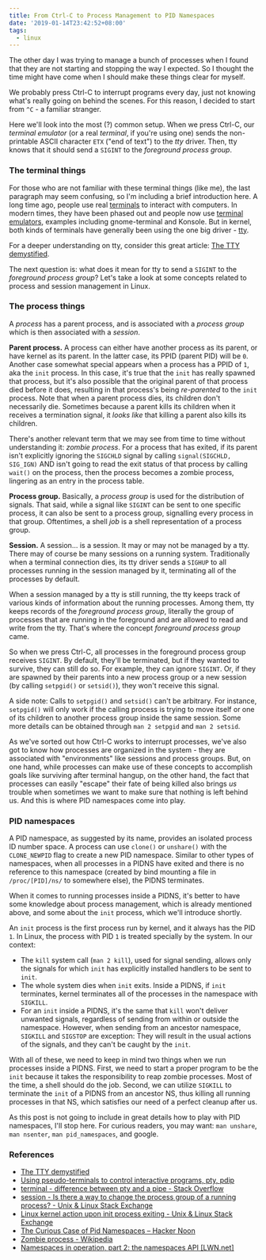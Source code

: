 ```yaml
---
title: From Ctrl-C to Process Management to PID Namespaces
date: '2019-01-14T23:42:52+08:00'
tags:
  - linux
---
```

The other day I was trying to manage a bunch of processes when I found that they are not starting and stopping the way I expected. So I thought the time might have come when I should make these things clear for myself.

We probably press Ctrl-C to interrupt programs every day, just not knowing what's really going on behind the scenes. For this reason, I decided to start from `^C` - a familiar stranger.

Here we'll look into the most (?) common setup. When we press Ctrl-C, our *terminal emulator* (or a real *terminal*, if you're using one) sends the non-printable ASCII character `ETX` ("end of text") to the *tty* driver. Then, tty knows that it should send a `SIGINT` to the *foreground process group*.

### The terminal things

For those who are not familiar with these terminal things (like me), the last paragraph may seem confusing, so I'm including a brief introduction here. A long time ago, people use real [terminals](https://en.wikipedia.org/wiki/VT100) to interact with computers. In modern times, they have been phased out and people now use [terminal emulators](https://en.wikipedia.org/wiki/Terminal_emulator), examples including gnome-terminal and Konsole. But in kernel, both kinds of terminals have generally been using the one big driver - [tty](https://elixir.bootlin.com/linux/latest/source/drivers/tty).

For a deeper understanding on tty, consider this great article: [The TTY demystified](https://www.linusakesson.net/programming/tty/).

The next question is: what does it mean for tty to send a `SIGINT` to the *foreground process group*? Let's take a look at some concepts related to process and session management in Linux.

### The process things

A *process* has a parent process, and is associated with a *process group* which is then associated with a *session*.

**Parent process.** A process can either have another process as its parent, or have kernel as its parent. In the latter case, its PPID (parent PID) will be `0`. Another case somewhat special appears when a process has a PPID of `1`, aka the `init` process. In this case, it's true that the `init` has really spawned that process, but it's also possible that the original parent of that process died before it does, resulting in that process's being *re-parented* to the `init` process. Note that when a parent process dies, its children don't necessarily die. Sometimes because a parent kills its children when it receives a termination signal, it *looks like* that killing a parent also kills its children.

There's another relevant term that we may see from time to time without understanding it: *zombie process*. For a process that has exited, if its parent isn't explicitly ignoring the `SIGCHLD` signal by calling `signal(SIGCHLD, SIG_IGN)` AND isn't going to read the exit status of that process by calling `wait()` on the process, then the process becomes a zombie process, lingering as an entry in the process table.

**Process group.** Basically, a *process group* is used for the distribution of signals. That said, while a signal like `SIGINT` can be sent to one specific process, it can also be sent to a process group, signalling every process in that group. Oftentimes, a shell *job* is a shell representation of a process group.

**Session.** A session... is a session. It may or may not be managed by a tty. There may of course be many sessions on a running system. Traditionally when a terminal connection dies, its tty driver sends a `SIGHUP` to all processes running in the session managed by it, terminating all of the processes by default.

When a session managed by a tty is still running, the tty keeps track of various kinds of information about the running processes. Among them, tty keeps records of the *foreground process group*, literally the group of processes that are running in the foreground and are allowed to read and write from the tty. That's where the concept *foreground process group* came.

So when we press Ctrl-C, all processes in the foreground process group receives `SIGINT`. By default, they'll be terminated, but if they wanted to survive, they can still do so. For example, they can ignore `SIGINT`. Or, if they are spawned by their parents into a new process group or a new session (by calling `setpgid()` or `setsid()`), they won't receive this signal.

A side note: Calls to `setpgid()` and `setsid()` can't be arbitrary. For instance, `setpgid()` will only work if the calling process is trying to move itself or one of its children to another process group inside the same session. Some more details can be obtained through `man 2 setpgid` and `man 2 setsid`.

As we've sorted out how Ctrl-C works to interrupt processes, we've also got to know how processes are organized in the system - they are associated with "environments" like sessions and process groups. But, on one hand, while processes can make use of these concepts to accomplish goals like surviving after terminal hangup, on the other hand, the fact that processes can easily "escape" their fate of being killed also brings *us* trouble when sometimes we want to make sure that nothing is left behind us. And this is where PID namespaces come into play.

### PID namespaces

A PID namespace, as suggested by its name, provides an isolated process ID number space. A process can use `clone()` or `unshare()` with the `CLONE_NEWPID` flag to create a new PID namespace. Similar to other types of namespaces, when all processes in a PIDNS have exited and there is no reference to this namespace (created by bind mounting a file in `/proc/[PID]/ns/` to somewhere else), the PIDNS terminates.

When it comes to running processes inside a PIDNS, it's better to have some knowledge about process management, which is already mentioned above, and some about the `init` process, which we'll introduce shortly.

An `init` process is the first process run by kernel, and it always has the PID `1`. In Linux, the process with PID `1` is treated specially by the system. In our context:

- The `kill` system call (`man 2 kill`), used for signal sending, allows only the signals for which `init` has explicitly installed handlers to be sent to `init`.
- The whole system dies when `init` exits. Inside a PIDNS, if `init` terminates, kernel terminates all of the processes in the namespace with `SIGKILL`.
- For an `init` inside a PIDNS, it's the same that `kill` won't deliver unwanted signals, regardless of sending from within or outside the namespace. However, when sending from an ancestor namespace, `SIGKILL` and `SIGSTOP` are exception: They will result in the usual actions of the signals, and they can't be caught by the `init`.

With all of these, we need to keep in mind two things when we run processes inside a PIDNS. First, we need to start a proper program to be the `init` because it takes the responsibility to reap zombie processes. Most of the time, a shell should do the job. Second, we can utilize `SIGKILL` to terminate the `init` of a PIDNS from an ancestor NS, thus killing all running processes in that NS, which satisfies our need of a perfect cleanup after us.

As this post is not going to include in great details how to play with PID namespaces, I'll stop here. For curious readers, you may want: `man unshare`, `man nsenter`, `man pid_namespaces`, and google.

### References

- [The TTY demystified](https://www.linusakesson.net/programming/tty/)
- [Using pseudo-terminals to control interactive programs, pty, pdip](http://rachid.koucha.free.fr/tech_corner/pty_pdip.html)
- [terminal - difference between pty and a pipe - Stack Overflow](https://stackoverflow.com/questions/26659595/difference-between-pty-and-a-pipe)
- [session - Is there a way to change the process group of a running process? - Unix & Linux Stack Exchange](https://unix.stackexchange.com/questions/462188/is-there-a-way-to-change-the-process-group-of-a-running-process)
- [Linux kernel action upon init process exiting - Unix & Linux Stack Exchange](https://unix.stackexchange.com/questions/195889/linux-kernel-action-upon-init-process-exiting)
- [The Curious Case of Pid Namespaces – Hacker Noon](https://hackernoon.com/the-curious-case-of-pid-namespaces-1ce86b6bc900)
- [Zombie process - Wikipedia](https://en.wikipedia.org/wiki/Zombie_process)
- [Namespaces in operation, part 2: the namespaces API \[LWN.net\]](https://lwn.net/Articles/531381/)
